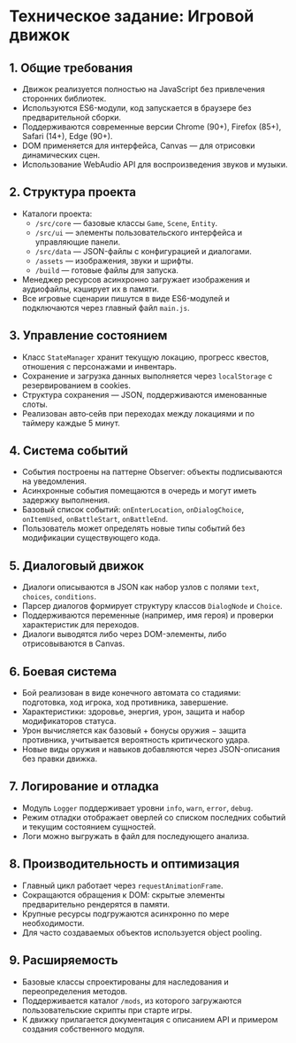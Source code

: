 # Техническое задание: Игровой движок

## 1. Общие требования
- Движок реализуется полностью на JavaScript без привлечения сторонних библиотек.
- Используются ES6-модули, код запускается в браузере без предварительной сборки.
- Поддерживаются современные версии Chrome (90+), Firefox (85+), Safari (14+), Edge (90+).
- DOM применяется для интерфейса, Canvas — для отрисовки динамических сцен.
- Использование WebAudio API для воспроизведения звуков и музыки.

## 2. Структура проекта
- Каталоги проекта:
  - `/src/core` — базовые классы `Game`, `Scene`, `Entity`.
  - `/src/ui` — элементы пользовательского интерфейса и управляющие панели.
  - `/src/data` — JSON-файлы с конфигурацией и диалогами.
  - `/assets` — изображения, звуки и шрифты.
  - `/build` — готовые файлы для запуска.
- Менеджер ресурсов асинхронно загружает изображения и аудиофайлы, кэширует их в памяти.
- Все игровые сценарии пишутся в виде ES6-модулей и подключаются через главный файл `main.js`.

## 3. Управление состоянием
- Класс `StateManager` хранит текущую локацию, прогресс квестов, отношения с персонажами и инвентарь.
- Сохранение и загрузка данных выполняется через `localStorage` с резервированием в cookies.
- Структура сохранения — JSON, поддерживаются именованные слоты.
- Реализован авто‑сейв при переходах между локациями и по таймеру каждые 5 минут.

## 4. Система событий
- События построены на паттерне Observer: объекты подписываются на уведомления.
- Асинхронные события помещаются в очередь и могут иметь задержку выполнения.
- Базовый список событий: `onEnterLocation`, `onDialogChoice`, `onItemUsed`, `onBattleStart`, `onBattleEnd`.
- Пользователь может определять новые типы событий без модификации существующего кода.

## 5. Диалоговый движок
- Диалоги описываются в JSON как набор узлов с полями `text`, `choices`, `conditions`.
- Парсер диалогов формирует структуру классов `DialogNode` и `Choice`.
- Поддерживаются переменные (например, имя героя) и проверки характеристик для переходов.
- Диалоги выводятся либо через DOM-элементы, либо отрисовываются в Canvas.

## 6. Боевая система
- Бой реализован в виде конечного автомата со стадиями: подготовка, ход игрока, ход противника, завершение.
- Характеристики: здоровье, энергия, урон, защита и набор модификаторов статуса.
- Урон вычисляется как базовый + бонусы оружия − защита противника, учитывается вероятность критического удара.
- Новые виды оружия и навыков добавляются через JSON-описания без правки движка.

## 7. Логирование и отладка
- Модуль `Logger` поддерживает уровни `info`, `warn`, `error`, `debug`.
- Режим отладки отображает оверлей со списком последних событий и текущим состоянием сущностей.
- Логи можно выгружать в файл для последующего анализа.

## 8. Производительность и оптимизация
- Главный цикл работает через `requestAnimationFrame`.
- Сокращаются обращения к DOM: скрытые элементы предварительно рендерятся в памяти.
- Крупные ресурсы подгружаются асинхронно по мере необходимости.
- Для часто создаваемых объектов используется object pooling.

## 9. Расширяемость
- Базовые классы спроектированы для наследования и переопределения методов.
- Поддерживается каталог `/mods`, из которого загружаются пользовательские скрипты при старте игры.
- К движку прилагается документация с описанием API и примером создания собственного модуля.

